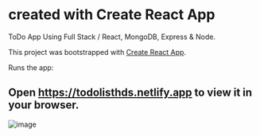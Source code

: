 # created with Create React App
ToDo App Using Full Stack / React, MongoDB, Express & Node.

This project was bootstrapped with [Create React App](https://github.com/facebook/create-react-app).


Runs the app:
## Open https://todolisthds.netlify.app to view it in your browser.

![image](https://github.com/hectordsol/TodoList/assets/95602009/f583520f-ada9-4714-9709-4ffddb3f024b)

